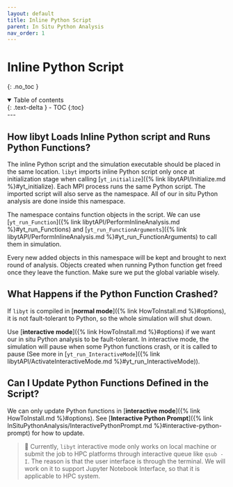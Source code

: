 ```yaml
---
layout: default
title: Inline Python Script
parent: In Situ Python Analysis
nav_order: 1
---
```

# Inline Python Script
{: .no_toc }
<details open markdown="block">
  <summary>
    Table of contents
  </summary>
  {: .text-delta }
- TOC
{:toc}
</details>
---

## How libyt Loads Inline Python script and Runs Python Functions?
The inline Python script and the simulation executable should be placed in the same location.
`libyt` imports inline Python script only once at initialization stage when calling [`yt_initialize`]({% link libytAPI/Initialize.md %}#yt_initialize). 
Each MPI process runs the same Python script. The imported script will also serve as the namespace. 
All of our in situ Python analysis are done inside this namespace. 

The namespace contains function objects in the script. We can use [`yt_run_Function`]({% link libytAPI/PerformInlineAnalysis.md %}#yt_run_Functions) 
and [`yt_run_FunctionArguments`]({% link libytAPI/PerformInlineAnalysis.md %}#yt_run_FunctionArguments) to call them in simulation.

Every new added objects in this namespace will be kept and brought to next round of analysis. 
Objects created when running Python function get freed once they leave the function.
Make sure we put the global variable wisely.

## What Happens if the Python Function Crashed?
If `libyt` is compiled in [**normal mode**]({% link HowToInstall.md %}#options), it is not fault-tolerant to Python, 
so the whole simulation will shut down.

Use [**interactive mode**]({% link HowToInstall.md %}#options) if we want our in situ Python analysis to be fault-tolerant. 
In interactive mode, the simulation will pause when some Python functions crash, or it is called to pause 
(See more in [`yt_run_InteractiveMode`]({% link libytAPI/ActivateInteractiveMode.md %}#yt_run_InteractiveMode)).

## Can I Update Python Functions Defined in the Script?
We can only update Python functions in [**interactive mode**]({% link HowToInstall.md %}#options).
See [**Interactive Python Prompt**]({% link InSituPythonAnalysis/InteractivePythonPrompt.md %}#interactive-python-prompt) for how to update.

> :lizard: Currently, `libyt` interactive mode only works on local machine or submit the job to HPC platforms through interactive queue like `qsub -I`.
> The reason is that the user interface is through the terminal. We will work on it to support Jupyter Notebook Interface, so that it is applicable to HPC system.

